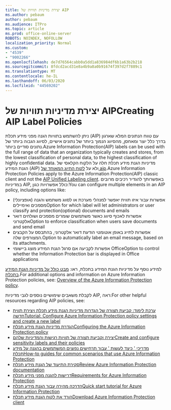 ```yaml
---
title: יצירת מדיניות תוויות של AIP
ms.author: pebaum
author: pebaum
ms.audience: ITPro
ms.topic: article
ms.prod: office-online-server
ROBOTS: NOINDEX, NOFOLLOW
localization_priority: Normal
ms.custom:
- "4539"
- "9002266"
ms.openlocfilehash: de7d76564cabb0a5dd1a836984df6b1a63b2b218
ms.sourcegitcommit: 8fdcd2acd31e8a4b9a8a0b91674f397d2f7889c1
ms.translationtype: MT
ms.contentlocale: he-IL
ms.lasthandoff: 06/03/2020
ms.locfileid: "44569202"
---
```

# <a name="creating-aip-label-policies"></a><span data-ttu-id="80bff-102">יצירת מדיניות תוויות של AIP</span><span class="sxs-lookup"><span data-stu-id="80bff-102">Creating AIP Label Policies</span></span>

<span data-ttu-id="80bff-103">ניתן להשתמש בתוויות הגנה מפני מידע תכלת (AIP) עם טווח הנתונים המלא שארגון בדרך כלל יוצר ומאחסן, מהסיווג הנמוך ביותר של נתונים אישיים, לסיווג הגבוה ביותר של נתונים סודיים ביותר.</span><span class="sxs-lookup"><span data-stu-id="80bff-103">Azure Information Protection(AIP) labels can be used with the full range of data that an organization typically creates and stores, from the lowest classification of personal data, to the highest classification of highly confidential data.</span></span> <span data-ttu-id="80bff-104">מדיניות הגנת מידע תכלת חלה על הלקוח הקלאסי של הגנת המידע (AIP) ולא על [לקוח התיוג המאוחד של aip](https://docs.microsoft.com/azure/information-protection/rms-client/unifiedlabelingclient-version-release-history).</span><span class="sxs-lookup"><span data-stu-id="80bff-104">Azure Information Protection Policies apply to the Azure Information Protection(AIP) classic client and not the  [AIP Unified Labeling client](https://docs.microsoft.com/azure/information-protection/rms-client/unifiedlabelingclient-version-release-history).</span></span> <span data-ttu-id="80bff-105">באפשרותך להגדיר רכיבים מרובים במדיניות AIP, כולל אפשרויות כגון:</span><span class="sxs-lookup"><span data-stu-id="80bff-105">You can configure multiple elements in an AIP policy, including options like:</span></span>

- <span data-ttu-id="80bff-106">אפשרות עבור איזו תווית יאפשר למנהלי מערכת או לסווג משתמש והגנה (אופציונלי) מסמכים ואימיילים</span><span class="sxs-lookup"><span data-stu-id="80bff-106">Option for which label will let administrators or user classify and protection(optional) documents and emails</span></span>
- <span data-ttu-id="80bff-107">אפשרות לאכוף סיווג כאשר משתמשים שומרים מסמכים ושולחים דואר אלקטרוני</span><span class="sxs-lookup"><span data-stu-id="80bff-107">Option to enforce classification when users save documents and send email</span></span>
- <span data-ttu-id="80bff-108">אפשרות לתייג באופן אוטומטי הודעת דואר אלקטרוני, בהתבסס על הקבצים המצורפים שלה.</span><span class="sxs-lookup"><span data-stu-id="80bff-108">Option to automatically label an email message, based on its attachments.</span></span>
- <span data-ttu-id="80bff-109">אפשרות לקביעה אם סרגל הגנת המידע מוצג ביישומי Office</span><span class="sxs-lookup"><span data-stu-id="80bff-109">Option to control whether the Information Protection bar is displayed in Office applications</span></span>

<span data-ttu-id="80bff-110">למידע נוסף על מדיניות הגנת המידע בתכלת, ראו: [מבט כולל על מדיניות הגנת המידע בתכלת](https://docs.microsoft.com/azure/information-protection/overview-policy).</span><span class="sxs-lookup"><span data-stu-id="80bff-110">For additional options and information on Azure Information Protection policies, see: [Overview of the Azure Information Protection policy](https://docs.microsoft.com/azure/information-protection/overview-policy).</span></span>  

<span data-ttu-id="80bff-111">לקבלת משאבים שימושיים נוספים לגבי מדיניות AIP, ראה:</span><span class="sxs-lookup"><span data-stu-id="80bff-111">For other helpful resources regarding AIP policies, see:</span></span>

- [<span data-ttu-id="80bff-112">ערכת לימוד: קביעת תצורה של הגדרות מדיניות הגנת מידע תכלת ויצירת תווית חדשה</span><span class="sxs-lookup"><span data-stu-id="80bff-112">Tutorial: Configure Azure Information Protection policy settings and create a new label</span></span>](https://docs.microsoft.com/azure/information-protection/infoprotect-quick-start-tutorial)  
- [<span data-ttu-id="80bff-113">הגדרת מדיניות הגנת מידע תכלת</span><span class="sxs-lookup"><span data-stu-id="80bff-113">Configuring the Azure Information Protection policy</span></span>](https://docs.microsoft.com/azure/information-protection/configure-policy)  
- [<span data-ttu-id="80bff-114">יצירה וקביעת תצורה של תוויות רגישות והמדיניות שלהם</span><span class="sxs-lookup"><span data-stu-id="80bff-114">Create and configure sensitivity labels and their policies</span></span>](https://docs.microsoft.com/microsoft-365/compliance/create-sensitivity-labels)  
- [<span data-ttu-id="80bff-115">מדריכי ' כיצד לעשות ' עבור תרחישים נפוצים המשתמשים בהגנה על מידע תכלת</span><span class="sxs-lookup"><span data-stu-id="80bff-115">How-to guides for common scenarios that use Azure Information Protection</span></span>](https://docs.microsoft.com/azure/information-protection/how-to-guides)  
- [<span data-ttu-id="80bff-116">סקירת התיעוד של הגנת מידע תכלת</span><span class="sxs-lookup"><span data-stu-id="80bff-116">Review Azure Information Protection documentation</span></span>](https://docs.microsoft.com/azure/information-protection/what-is-information-protection)  
- [<span data-ttu-id="80bff-117">דרישות להגנה מפני מידע תכלת</span><span class="sxs-lookup"><span data-stu-id="80bff-117">Requirements for Azure Information Protection</span></span>](https://docs.microsoft.com/azure/information-protection/get-started/requirements)  
- [<span data-ttu-id="80bff-118">הדרכה מהירה עבור הגנת מידע תכלת</span><span class="sxs-lookup"><span data-stu-id="80bff-118">Quick start tutorial for Azure Information Protection</span></span>](https://docs.microsoft.com/azure/information-protection/get-started/infoprotect-quick-start-tutorial)  
- [<span data-ttu-id="80bff-119">הורד את לקוח הגנת מידע תכלת</span><span class="sxs-lookup"><span data-stu-id="80bff-119">Download Azure Information Protection client</span></span>](https://www.microsoft.com/download/details.aspx?id=53018)